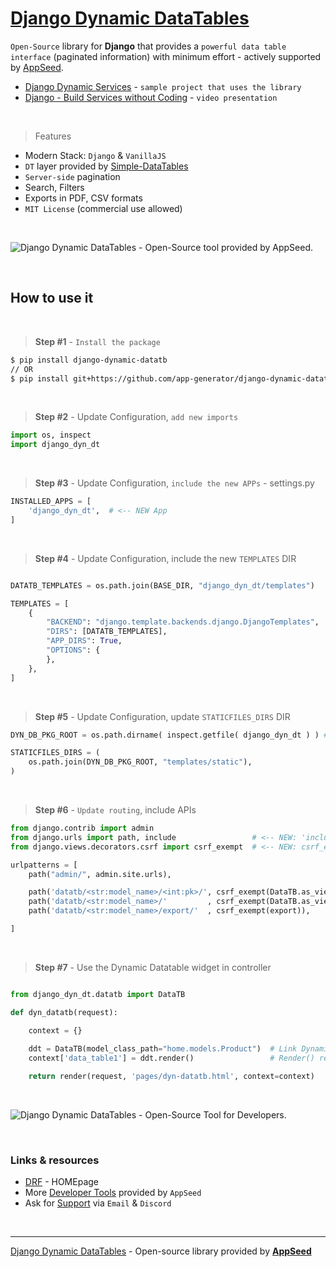 # [Django Dynamic DataTables](https://appseed.us/developer-tools/django-dynamic-datatables/)

`Open-Source` library for **Django** that provides a `powerful data table interface` (paginated information) with minimum effort - actively supported by [AppSeed](https://appseed.us/).

- [Django Dynamic Services](https://github.com/app-generator/django-dynamic-services) - `sample project that uses the library`
- [Django - Build Services without Coding](https://www.youtube.com/watch?v=EtMCK5AmdQI) - `video presentation`

<br /> 

> Features

- Modern Stack: `Django` & `VanillaJS`
- `DT` layer provided by [Simple-DataTables](https://github.com/fiduswriter/Simple-DataTables)
- `Server-side` pagination
- Search, Filters
- Exports in PDF, CSV formats
- `MIT License` (commercial use allowed) 

<br />

![Django Dynamic DataTables - Open-Source tool provided by AppSeed.](https://user-images.githubusercontent.com/51070104/194712823-b8bf1a9e-f5d8-47b3-b7e6-a46a29f3acbe.gif)

<br />

## How to use it

<br />

> **Step #1** - `Install the package` 

```bash
$ pip install django-dynamic-datatb
// OR
$ pip install git+https://github.com/app-generator/django-dynamic-datatb.git
```

<br />

> **Step #2** - Update Configuration, `add new imports`

```python
import os, inspect
import django_dyn_dt
```

<br />

> **Step #3** - Update Configuration, `include the new APPs` - settings.py

```python
INSTALLED_APPS = [
    'django_dyn_dt',  # <-- NEW App
]
```

<br />

> **Step #4** - Update Configuration, include the new `TEMPLATES` DIR

```python

DATATB_TEMPLATES = os.path.join(BASE_DIR, "django_dyn_dt/templates")   # <-- NEW Templates Include

TEMPLATES = [
    {
        "BACKEND": "django.template.backends.django.DjangoTemplates",
        "DIRS": [DATATB_TEMPLATES],                                    # <-- NEW Include
        "APP_DIRS": True,
        "OPTIONS": {
        },
    },
]
```

<br />

> **Step #5** - Update Configuration, update `STATICFILES_DIRS` DIR

```python 
DYN_DB_PKG_ROOT = os.path.dirname( inspect.getfile( django_dyn_dt ) ) # <-- NEW App

STATICFILES_DIRS = (
    os.path.join(DYN_DB_PKG_ROOT, "templates/static"),
)
```

<br />


> **Step #6** - `Update routing`, include APIs 

```python
from django.contrib import admin
from django.urls import path, include                 # <-- NEW: 'include` directive added
from django.views.decorators.csrf import csrf_exempt  # <-- NEW: csrf_exempt required 

urlpatterns = [
    path("admin/", admin.site.urls),

    path('datatb/<str:model_name>/<int:pk>/', csrf_exempt(DataTB.as_view())),  # <-- NEW: (Used by Dynamic DataTables)
    path('datatb/<str:model_name>/'         , csrf_exempt(DataTB.as_view())),  # <-- NEW: (Used by Dynamic DataTables)
    path('datatb/<str:model_name>/export/'  , csrf_exempt(export)),            # <-- NEW: (Used by Dynamic DataTables)

]    
```    

<br />

> **Step #7** - Use the Dynamic Datatable widget in controller

```python

from django_dyn_dt.datatb import DataTB

def dyn_datatb(request):

    context = {} 
        
    ddt = DataTB(model_class_path="home.models.Product")  # Link Dynamic view to a Model (full path)
    context['data_table1'] = ddt.render()                 # Render() returns the dynamic widget

    return render(request, 'pages/dyn-datatb.html', context=context)

```

<br />

![Django Dynamic DataTables - Open-Source Tool for Developers.](https://user-images.githubusercontent.com/51070104/194706034-b691226d-f9fa-4c05-a828-fc947670c573.jpg)

<br />

### Links & resources 

- [DRF](https://www.django-rest-framework.org/) - HOMEpage
- More [Developer Tools](https://appseed.us/developer-tools/) provided by `AppSeed`
- Ask for [Support](https://appseed.us/support/) via `Email` & `Discord` 

<br />

---
[Django Dynamic DataTables](https://appseed.us/developer-tools/django-dynamic-datatables/) - Open-source library provided by **[AppSeed](https://appseed.us/)**
